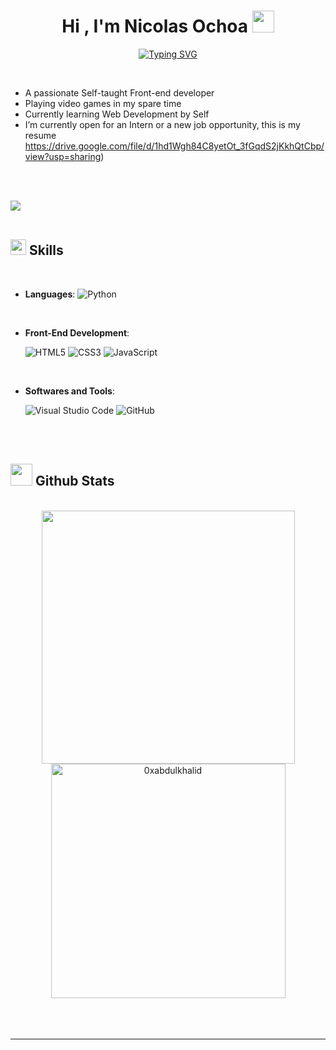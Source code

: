 
<h1 align="center"><b>Hi , I'm Nicolas Ochoa </b><img src="https://media.giphy.com/media/hvRJCLFzcasrR4ia7z/giphy.gif" width="35"></h1>
<!--  -->
<p align="center">
<a href="https://git.io/typing-svg"><img src="https://readme-typing-svg.herokuapp.com?font=Fira+Code&weight=700&size=24&pause=1000&color=6A2CF7&width=435&lines=Proactive%2C+collaborative%2C+enthusiastic.+I+look+for+opportunities.;Proactivo%2C+colaborador%2C+entusiasta.+Busco+oportunidades." alt="Typing SVG" /></a>
</p>


<br>

- A passionate Self-taught Front-end developer
- Playing video games in my spare time
- Currently learning Web Development by Self
- I’m currently open for an Intern or a new job opportunity, this is my resume https://drive.google.com/file/d/1hd1Wgh84C8yetOt_3fGqdS2jKkhQtCbp/view?usp=sharing)

<br><br>

<img src="https://user-images.githubusercontent.com/73097560/115834477-dbab4500-a447-11eb-908a-139a6edaec5c.gif"><br><br>

## <img src="https://media2.giphy.com/media/QssGEmpkyEOhBCb7e1/giphy.gif?cid=ecf05e47a0n3gi1bfqntqmob8g9aid1oyj2wr3ds3mg700bl&rid=giphy.gif" width ="25"><b> Skills</b>
<br>

<p align="center">

- **Languages**:
    ![Python](https://img.shields.io/badge/Python%20-%2314354C.svg?style=for-the-badge&logo=python&logoColor=white)
<br>   
    
- **Front-End Development**:

   ![HTML5](https://img.shields.io/badge/HTML5%20-%23E34F26.svg?style=for-the-badge&logo=html5&logoColor=white)
   ![CSS3](https://img.shields.io/badge/CSS%20-%231572B6.svg?style=for-the-badge&logo=css3&logoColor=white)
   ![JavaScript](https://img.shields.io/badge/JavaScript%20-%23F7DF1E.svg?style=for-the-badge&logo=javascript&logoColor=black)

<br>


- **Softwares and Tools**:

    
    ![Visual Studio Code](https://img.shields.io/badge/Visual%20Studio%20Code-0078d7.svg?style=for-the-badge&logo=visual-studio-code&logoColor=white)
    ![GitHub](https://img.shields.io/badge/github-%23121011.svg?style=for-the-badge&logo=github&logoColor=white)
  
<br>

<br>


## <img src="https://media.giphy.com/media/iY8CRBdQXODJSCERIr/giphy.gif" width="35"><b> Github Stats </b>
<br>

<div align="center">

<a href="https://github.com/Nickozero3/">
  <img src="https://github-readme-stats.vercel.app/api?username=Nickozero3&include_all_commits=true&count_private=true&show_icons=true&line_height=20&title_color=7A7ADB&icon_color=2234AE&text_color=D3D3D3&bg_color=0,000000,130F40" width="405"/>
  <img src="https://github-readme-stats.vercel.app/api/top-langs?username=Nickozero3&show_icons=true&locale=en&layout=compact&line_height=20&title_color=7A7ADB&icon_color=2234AE&text_color=D3D3D3&bg_color=0,000000,130F40" width="375"  alt="0xabdulkhalid"/>

</a>
</div>

<br>
<br>
<br>

-----

